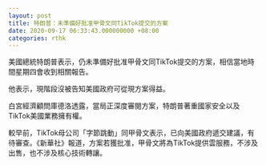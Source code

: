 ```yaml
---
layout: post
title: 特朗普：未準備好批准甲骨文同TikTok提交的方案
date: 2020-09-17 06:33:43.000000000 +08:00
categories: rthk
---
```


美國總統特朗普表示，仍未準備好批准甲骨文同TikTok提交的方案，相信當地時間星期四會收到相關報告。

他表示，現階段沒被告知美國政府可從現方案得益。

白宮經濟顧問庫德洛透露，當局正深度審閱方案，特朗普著重國家安全以及TikTok美國業務擁有權。

較早前，TikTok母公司「字節跳動」同甲骨文表示，已向美國政府遞交建議，有待審查。《新華社》報道，方案若獲批准，甲骨文將為TikTok提供雲服務，不涉及出售，也不涉及核心技術轉讓。
